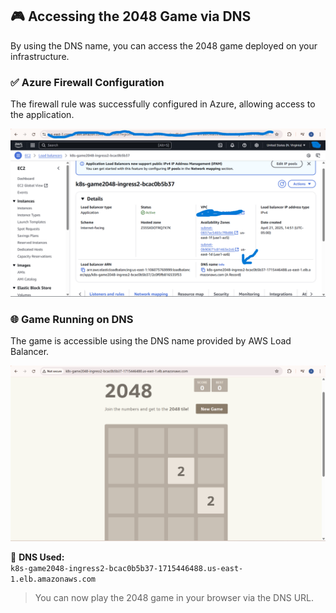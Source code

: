 
## 🎮 Accessing the 2048 Game via DNS

By using the DNS name, you can access the 2048 game deployed on your infrastructure.

### ✅ Azure Firewall Configuration

The firewall rule was successfully configured in Azure, allowing access to the application.

![scrennshot](azure-firewall-rule.png)

### 🌐 Game Running on DNS

The game is accessible using the DNS name provided by AWS Load Balancer.

![screenshot](2048-game-dns-access.png)

🧠 **DNS Used:**  
`k8s-game2048-ingress2-bcac0b5b37-1715446488.us-east-1.elb.amazonaws.com`

> You can now play the 2048 game in your browser via the DNS URL.

